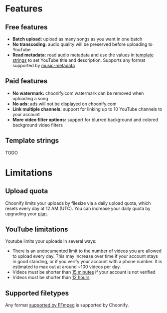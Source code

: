 # Features

## Free features

- **Batch upload:** upload as many songs as you want in one batch
- **No transcoding:** audio quality will be preserved before uploading to YouTube
- **Read metadata:** read audio metadata and use the values in [template strings](/documentation#template-strings) to set YouTube title and description. Supports any format supported by [music-metadata](https://www.npmjs.com/package/music-metadata)

## Paid features

- **No watermark:** choonify.com watermark can be removed when uploading a song
- **No ads:** ads will not be displayed on choonify.com
- **Link multiple channels:** support for linking up to 10 YouTube channels to your account
- **More video filter options:** support for blurred background and colored background video filters

## Template strings

TODO

# Limitations

## Upload quota

Choonify limits your uploads by filesize via a daily upload quota, which resets every day at 12 AM (UTC). You can increase your daily quota by upgrading your [plan](/pricing).

## YouTube limitations

Youtube limits your uploads in several ways:

- There is an undocumented limit to the number of videos you are allowed to upload every day. This may increase over time if your account stays in good standing, or if you verify your account with a phone number. It is estimated to max out at around ~100 videos per day.
- Videos must be shorter than [15 minutes](https://support.google.com/youtube/answer/71673) if your account is not verified
- Videos must be shorter than [12 hours](https://support.google.com/youtube/answer/71673)

## Supported filetypes

Any format [supported by FFmpeg](https://en.wikipedia.org/wiki/FFmpeg#Supported_codecs_and_formats) is supported by Choonify.
